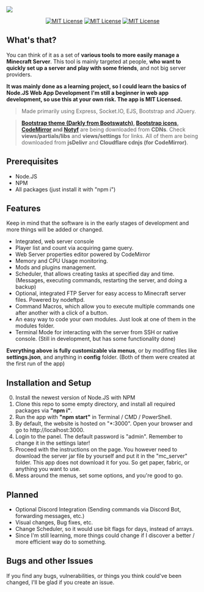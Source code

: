 <img src="https://i.ibb.co/6Yv6b05/banner.png" />
<p align="center">
    <a href="https://github.com/Blasstah/MCSD/blob/main/LICENSE"><img src="https://img.shields.io/badge/License-MIT-green.svg" alt="MIT License" /></a>
    <a href="https://github.com/Blasstah/MCSD"><img src="https://img.shields.io/github/stars/Blasstah/MCSD" alt="MIT License" /></a>
    <a href="https://github.com/Blasstah/MCSD"><img src="https://img.shields.io/github/repo-size/Blasstah/MCSD" alt="MIT License" /></a>
</p>

## What's that?
You can think of it as a set of **various tools to more easily manage a Minecraft Server**. This tool is mainly targeted at people, **who want to quickly set up a server and play with some friends**, and not big server providers. 

**It was mainly done as a learning project, so I could learn the basics of Node.JS Web App Development**
**I'm still a beginner in web app development, so use this at your own risk. The app is MIT Licensed.**

> Made primarily using Express, Socket.IO, EJS, Bootstrap and JQuery.

> **<a href="https://bootswatch.com/darkly/">Bootstrap theme (Darkly from Bootswatch)</a>, <a href="https://icons.getbootstrap.com">Bootstrap icons</a>, <a href="https://github.com/codemirror/codemirror5">CodeMirror</a> and <a href="https://github.com/caroso1222/notyf">Notyf</a>** are being downloaded from **CDNs**. Check **views/partials/libs** and **views/settings** for links. All of them are being downloaded from **jsDelivr** and **Cloudflare cdnjs (for CodeMirror)**.

## Prerequisites
- Node.JS
- NPM
- All packages (just install it with "npm i")

## Features
Keep in mind that the software is in the early stages of development and more things will be added or changed.
- Integrated, web server console
- Player list and count via acquiring game query.
- Web Server properties editor powered by CodeMirror
- Memory and CPU Usage monitoring.
- Mods and plugins management.
- Scheduler, that allows creating tasks at specified day and time. (Messages, executing commands, restarting the server, and doing a backup)
- Optional, integrated FTP Server for easy access to Minecraft server files. Powered by nodeftpd.
- Command Macros, which allow you to execute multiple commands one after another with a click of a button.
- An easy way to code your own modules. Just look at one of them in the modules folder.
- Terminal Mode for interacting with the server from SSH or native console. (Still in development, but has some functionality done)

**Everything above is fully customizable via menus**, or by modifing files like **settings.json**, and anything in **config** folder.
(Both of them were created at the first run of the app)

## Installation and Setup
0. Install the newest version of Node.JS with NPM
1. Clone this repo to some empty directory, and install all required packages via **"npm i"**.
2. Run the app with **"npm start"** in Terminal / CMD / PowerShell.
3. By default, the website is hosted on "*:3000". Open your browser and go to http://localhost:3000.
4. Login to the panel. The default password is "admin". Remember to change it in the settings later!
5. Proceed with the instructions on the page. You however need to download the server jar file by yourself and put it in the "mc_server" folder. This app does not download it for you. So get paper, fabric, or anything you want to use.
6. Mess around the menus, set some options, and you're good to go.

## Planned
- Optional Discord Integration (Sending commands via Discord Bot, forwarding messages, etc.)
- Visual changes, Bug fixes, etc.
- Change Scheduler, so it would use bit flags for days, instead of arrays.
- Since I'm still learning, more things could change if I discover a better / more efficient way do to something.

## Bugs and other Issues
If you find any bugs, vulnerabilities, or things you think could've been changed, I'll be glad if you create an issue.